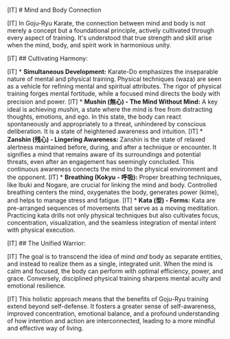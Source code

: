 [IT] # Mind and Body Connection

[IT] In Goju-Ryu Karate, the connection between mind and body is not merely a concept but a foundational principle, actively cultivated through every aspect of training. It's understood that true strength and skill arise when the mind, body, and spirit work in harmonious unity.

[IT] ## Cultivating Harmony:

[IT] *   **Simultaneous Development:** Karate-Do emphasizes the inseparable nature of mental and physical training. Physical techniques (waza) are seen as a vehicle for refining mental and spiritual attributes. The rigor of physical training forges mental fortitude, while a focused mind directs the body with precision and power.
[IT] *   **Mushin (無心) - The Mind Without Mind:** A key ideal is achieving *mushin*, a state where the mind is free from distracting thoughts, emotions, and ego. In this state, the body can react spontaneously and appropriately to a threat, unhindered by conscious deliberation. It is a state of heightened awareness and intuition.
[IT] *   **Zanshin (残心) - Lingering Awareness:** Zanshin is the state of relaxed alertness maintained before, during, and after a technique or encounter. It signifies a mind that remains aware of its surroundings and potential threats, even after an engagement has seemingly concluded. This continuous awareness connects the mind to the physical environment and the opponent.
[IT] *   **Breathing (Kokyu - 呼吸):** Proper breathing techniques, like Ibuki and Nogare, are crucial for linking the mind and body. Controlled breathing centers the mind, oxygenates the body, generates power (kime), and helps to manage stress and fatigue.
[IT] *   **Kata (型) - Forms:** Kata are pre-arranged sequences of movements that serve as a moving meditation. Practicing kata drills not only physical techniques but also cultivates focus, concentration, visualization, and the seamless integration of mental intent with physical execution.

[IT] ## The Unified Warrior:

[IT] The goal is to transcend the idea of mind *and* body as separate entities, and instead to realize them as a single, integrated unit. When the mind is calm and focused, the body can perform with optimal efficiency, power, and grace. Conversely, disciplined physical training sharpens mental acuity and emotional resilience.

[IT] This holistic approach means that the benefits of Goju-Ryu training extend beyond self-defense. It fosters a greater sense of self-awareness, improved concentration, emotional balance, and a profound understanding of how intention and action are interconnected, leading to a more mindful and effective way of living. 